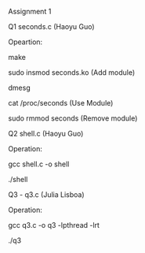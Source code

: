 Assignment 1

Q1 seconds.c (Haoyu Guo) 

Opeartion:

make

sudo insmod seconds.ko (Add module)

dmesg

cat /proc/seconds (Use Module)

sudo rmmod seconds (Remove module) 

Q2 shell.c (Haoyu Guo) 

Operation:

gcc shell.c -o shell

./shell 

Q3 - q3.c (Julia Lisboa) 

Operation:

gcc q3.c -o q3 -lpthread -lrt

./q3

